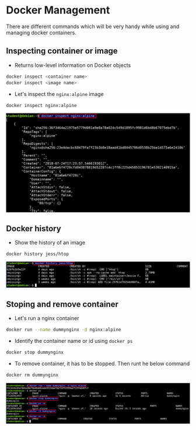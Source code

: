 # Docker Management

There are different commands which will be very handy while using and managing docker containers.

## Inspecting container or image

* Returns low-level information on Docker objects

```bash
docker inspect <container name>
docker inspect <image name>
```

* Let's inspect the `nginx:alpine` image

```bash
docker inspect nginx:alpine
```

![docker inspect nginx](images/docker-inspect-nginx.png)

## Docker history

* Show the history of an image

```
docker history jess/htop
```

![docker history](images/docker-history.png)

## Stoping and remove container

* Let's run a nginx container

```bash
docker run --name dummynginx -d nginx:alpine
```

* Identify the container name or id using `docker ps`

```bash
docker stop dummynginx
```

* To remove container, it has to be stopped. Then runt he below command

```bash
docker rm dummynginx
```

![docker stop and remove](images/docker-stop-and-remove.png)
